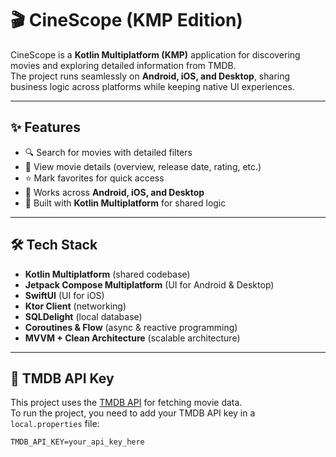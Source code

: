 # 🎬 CineScope (KMP Edition)

CineScope is a **Kotlin Multiplatform (KMP)** application for discovering movies and exploring detailed information from TMDB.  
The project runs seamlessly on **Android, iOS, and Desktop**, sharing business logic across platforms while keeping native UI experiences.

---

## ✨ Features
- 🔍 Search for movies with detailed filters
- 📄 View movie details (overview, release date, rating, etc.)
- ⭐ Mark favorites for quick access
- 📱 Works across **Android, iOS, and Desktop**
- 🚀 Built with **Kotlin Multiplatform** for shared logic

---

## 🛠️ Tech Stack
- **Kotlin Multiplatform** (shared codebase)
- **Jetpack Compose Multiplatform** (UI for Android & Desktop)
- **SwiftUI** (UI for iOS)
- **Ktor Client** (networking)
- **SQLDelight** (local database)
- **Coroutines & Flow** (async & reactive programming)
- **MVVM + Clean Architecture** (scalable architecture)

---

## 🔑 TMDB API Key

This project uses the [TMDB API](https://www.themoviedb.org/documentation/api) for fetching movie data.  
To run the project, you need to add your TMDB API key in a `local.properties` file:

```properties
TMDB_API_KEY=your_api_key_here
